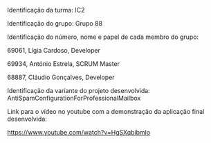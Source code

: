 Identificação da turma: IC2

Identificação do grupo: Grupo 88

Identificação do número, nome e papel de cada membro do grupo:

69061, Lígia Cardoso, Developer

69934, António Estrela, SCRUM Master

68887, Cláudio Gonçalves, Developer

Identificação da variante do projeto desenvolvida: AntiSpamConfigurationForProfessionalMailbox

Link para o vídeo no youtube com a demonstração da aplicação final desenvolvida:

https://www.youtube.com/watch?v=HgSXqbibmlo
